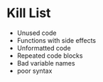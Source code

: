 Kill List
=========
* Unused code
* Functions with side effects
* Unformatted code
* Repeated code blocks
* Bad variable names
* poor syntax